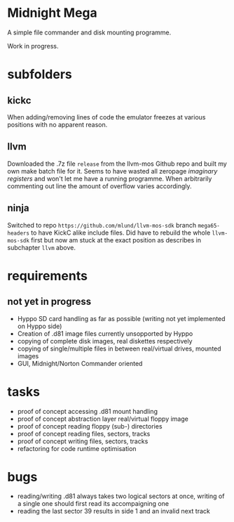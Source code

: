 # Midnight Mega

A simple file commander and disk mounting programme.

Work in progress.

# subfolders

## kickc

When adding/removing lines of code the emulator freezes at various
positions with no apparent reason.

## llvm

Downloaded the .7z file `release` from the llvm-mos Github repo and
built my own make batch file for it. Seems to have wasted all zeropage
*imaginary registers* and won't let me have a running programme. When
arbitrarily commenting out line the amount of overflow varies accordingly.

## ninja

Switched to repo `https://github.com/mlund/llvm-mos-sdk` branch
`mega65-headers` to have KickC alike include files. Did have to rebuild
the whole `llvm-mos-sdk` first but now am stuck at the exact position
as describes in subchapter `llvm` above.

# requirements

## not yet in progress

* Hyppo SD card handling as far as possible (writing not yet implemented
  on Hyppo side)
* Creation of .d81 image files currently unsopported by Hyppo
* copying of complete disk images, real diskettes respectively
* copying of single/multiple files in between real/virtual drives,
  mounted images
* GUI, Midnight/Norton Commander oriented

# tasks

* proof of concept accessing .d81 mount handling
* proof of concept abstraction layer real/virtual floppy image
* proof of concept reading floppy (sub-) directories
* proof of concept reading files, sectors, tracks
* proof of concept writing files, sectors, tracks
* refactoring for code runtime optimisation

# bugs

* reading/writing .d81 always takes two logical sectors at once, writing
  of a single one should first read its accompaigning one
* reading the last sector 39 results in side 1 and an invalid next track
